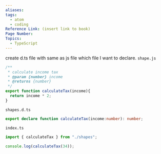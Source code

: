 ```yaml
---
aliases:
tags:
  - atom
  - coding
Reference Link: (insert link to book)
Page Number:
Topics:
  - TypeScript
---
```

create d.ts file with same as js file which file I want to declare.
`shape.js`
```ts  
/**
 * calculate income tax
 * @param {number} income 
 * @returns {number}
 */
export function calculateTax(income){
  return income * 2;
}
```
`shapes.d.ts`
```ts
export declare function calculateTax(income:number): number;
```
`index.ts`
```ts
import { calculateTax } from "./shapes";

console.log(calculateTax(34));
```
